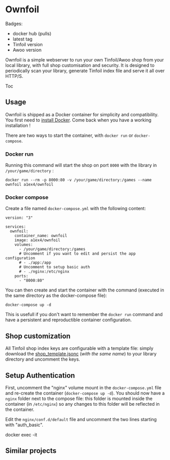 # Ownfoil
Badges:
 - docker hub (pulls)
 - latest tag
 - Tinfoil version
 - Awoo version

Ownfoil is a simple webserver to run your own Tinfoil/Awoo shop from your local library, with full shop customisation and security. It is designed to periodically scan your library, generate Tinfoil index file and serve it all over HTTP/S.

Toc

## Usage
Ownfoil is shipped as a Docker container for simplicity and compatibility. You first need to [install Docker](https://docs.docker.com/get-docker/). Come back when you have a working installation !

There are two ways to start the container, with `docker run` or `docker-compose`.


### Docker run

Running this command will start the shop on port `8000` with the library in `/your/game/directory` :

    docker run --rm -p 8000:80 -v /your/game/directory:/games --name ownfoil a1ex4/ownfoil

### Docker compose
Create a file named `docker-compose.yml` with the following content:
```
version: "3"

services:
  ownfoil:
    container_name: ownfoil
    image: a1ex4/ownfoil
    volumes:
      - /your/game/directory:/games
      # Uncomment if you want to edit and persist the app configuration
      # - ./app:/app
      # Uncomment to setup basic auth
      # - ./nginx:/etc/nginx
    ports:
      - "8000:80"
```

You can then create and start the container with the command (executed in the same directory as the docker-compose file):

    docker-compose up -d

This is usefull if you don't want to remember the `docker run` command and have a persistent and reproductible container configuration.

## Shop customization
All Tinfoil shop index keys are configurable with a template file: simply download the [shop_template.jsonc](./shop_template.jsonc) (*with the same name*) to your library directory and uncomment the keys. 

## Setup Authentication
First, uncomment the "nginx" volume mount in the `docker-compose.yml` file and re-create the container (`docker-compose up -d`). You should now have a `nginx` folder next to the compose file: this folder is mounted inside the container (in `/etc/nginx`) so any changes to this folder will be reflected in the container.

Edit the `nginx/conf.d/default` file and uncomment the two lines starting with "auth_basic".



docker exec -it 

## Similar projects
